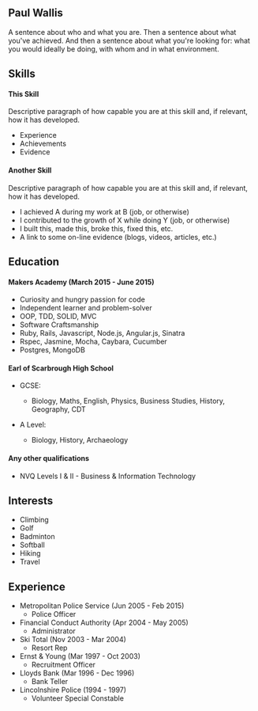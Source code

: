 ## Paul Wallis

A sentence about who and what you are. Then a sentence about what you've achieved. And then a sentence about what you're looking for: what you would ideally be doing, with whom and in what environment.

## Skills

#### This Skill

Descriptive paragraph of how capable you are at this skill and, if relevant, how it has developed.

- Experience
- Achievements
- Evidence

#### Another Skill

Descriptive paragraph of how capable you are at this skill and, if relevant, how it has developed.

- I achieved A during my work at B (job, or otherwise)
- I contributed to the growth of X while doing Y (job, or otherwise)
- I built this, made this, broke this, fixed this, etc.
- A link to some on-line evidence (blogs, videos, articles, etc.)

## Education

#### Makers Academy (March 2015 - June 2015)

- Curiosity and hungry passion for code
- Independent learner and problem-solver
- OOP, TDD, SOLID, MVC
- Software Craftsmanship
- Ruby, Rails, Javascript, Node.js, Angular.js, Sinatra
- Rspec, Jasmine, Mocha, Caybara, Cucumber
- Postgres, MongoDB

#### Earl of Scarbrough High School

- GCSE:
    - Biology, Maths, English, Physics, Business Studies, History, Geography, CDT

- A Level:
    - Biology, History, Archaeology

#### Any other qualifications

- NVQ Levels I & II - Business & Information Technology

## Interests

- Climbing
- Golf
- Badminton
- Softball
- Hiking
- Travel

## Experience

- Metropolitan Police Service (Jun 2005 - Feb 2015)
    - Police Officer
- Financial Conduct Authority (Apr 2004 - May 2005)
    - Administrator
- Ski Total (Nov 2003 - Mar 2004)
    - Resort Rep
- Ernst & Young (Mar 1997 - Oct 2003)
    - Recruitment Officer
- Lloyds Bank (Mar 1996 - Dec 1996)
    - Bank Teller
- Lincolnshire Police (1994 - 1997)
    - Volunteer Special Constable


